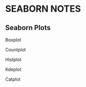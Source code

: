 # SEABORN NOTES
## Seaborn Plots
<p> Boxplot</p>
<p> Countplot</p>
<p> Histplot</p>
<p> Kdeplot</p>
<p> Catplot</p>
